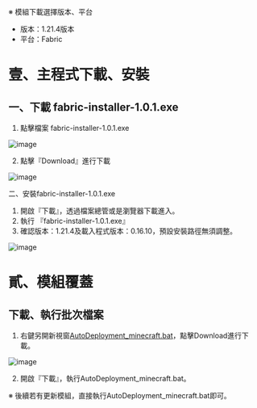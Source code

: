 ※ 模組下載選擇版本、平台
- 版本：1.21.4版本
- 平台：Fabric

# 壹、主程式下載、安裝
## 一、下載 fabric-installer-1.0.1.exe

1. 點擊檔案 fabric-installer-1.0.1.exe

![image](https://github.com/user-attachments/assets/c001c013-0bd6-4c6b-8680-f059662aefa7)

2. 點擊『Download』進行下載

![image](https://github.com/user-attachments/assets/40505aef-9759-4e66-bc4a-9df070a40382)

二、安裝fabric-installer-1.0.1.exe

1. 開啟『下載』，透過檔案總管或是瀏覽器下載進入。
2. 執行 『fabric-installer-1.0.1.exe』
3. 確認版本：1.21.4及載入程式版本：0.16.10，預設安裝路徑無須調整。

![image](https://github.com/user-attachments/assets/af9c1ab0-4924-4a21-9a56-e61adfe2d83e)


# 貳、模組覆蓋

## 下載、執行批次檔案

1. 右鍵另開新視窗[AutoDeployment_minecraft.bat](https://github.com/raytinchen/minecraft-1.21.4-Client/blob/main/AutoDeployment_minecraft.bat)，點擊Download進行下載。

![image](https://github.com/user-attachments/assets/ea761bd0-6822-4ca5-a334-ee27d2e91616)

2. 開啟『下載』，執行AutoDeployment_minecraft.bat。

※ 後續若有更新模組，直接執行AutoDeployment_minecraft.bat即可。
